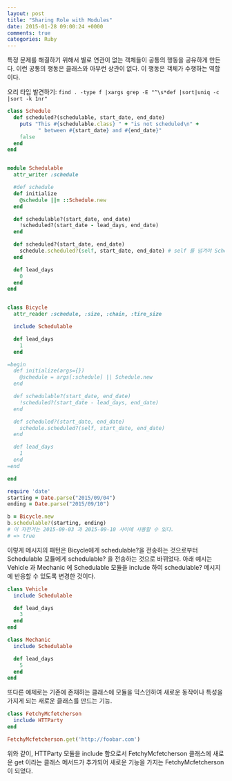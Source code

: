 ```yaml
---
layout: post
title: "Sharing Role with Modules"
date: 2015-01-28 09:00:24 +0000
comments: true
categories: Ruby
---
```


특정 문제를 해결하기 위해서 별로 연관이 없는 객체들이 공통의 행동을 공유하게 만든다. 이런 공통의 행동은 클래스와 아무런 상관이 없다. 이 행동은 객체가 수행하는 역할이다.

오리 타입 발견하기: `find . -type f |xargs grep -E "^\s*def |sort|uniq -c |sort -k 1nr"`

```ruby
class Schedule
  def scheduled?(schedulable, start_date, end_date)
    puts "This #{schedulable.class} " + "is not scheduled\n" +
          " between #{start_date} and #{end_date}"
    false
  end
end
```

```ruby

module Schedulable
  attr_writer :schedule

  #def schedule
  def initialize
    @schedule ||= ::Schedule.new
  end

  def schedulable?(start_date, end_date)
    !scheduled?(start_date - lead_days, end_date)
  end

  def scheduled?(start_date, end_date)
    schedule.scheduled?(self, start_date, end_date) # self 를 넘겨야 Schedule 클래스에서 schedulable.class 값이 확인된다.
  end

  def lead_days
    0
  end
end


class Bicycle
  attr_reader :schedule, :size, :chain, :tire_size

  include Schedulable

  def lead_days
    1
  end

=begin
  def initialize(args={})
    @schedule = args[:schedule] || Schedule.new
  end

  def schedulable?(start_date, end_date)
    !scheduled?(start_date - lead_days, end_date)
  end

  def scheduled?(start_date, end_date)
    schedule.scheduled?(self, start_date, end_date)
  end

  def lead_days
    1
  end
=end

end

require 'date'
starting = Date.parse("2015/09/04")
ending = Date.parse("2015/09/10")

b = Bicycle.new
b.schedulable?(starting, ending)
# 이 자전거는 2015-09-03 과 2015-09-10 사이에 사용할 수 있다.
# => true
```

이렇게 메시지의 패턴은 Bicycle에게 schedulable?을 전송하는 것으로부터 Schedulable 모듈에게 schedulable? 을 전송하는 것으로 바뀌었다. 아래 예시는 Vehicle 과 Mechanic 에 Schedulable 모듈을 include  하여 schedulable? 메시지에 반응할 수 있도록 변경한 것이다.

```ruby
class Vehicle
  include Schedulable

  def lead_days
    3
  end
end

class Mechanic
  include Schedulable

  def lead_days
    5
  end
end
```

또다른 예제로는 기존에 존재하는 클래스에 모듈을 믹스인하여 새로운 동작이나 특성을 가지게 되는 새로운 클래스를 만드는 기능.
```ruby
class FetchyMcfetcherson
  include HTTParty
end

FetchyMcfetcherson.get('http://foobar.com')
```

위와 같이, HTTParty 모듈을 include 함으로서 FetchyMcfetcherson 클래스에 새로운 get 이라는 클래스 메서드가 추가되어 새로운 기능을 가지는 FetchyMcfetcherson 이 되었다.


